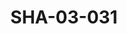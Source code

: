 ---
pid: SHA-03-031
title: SHA-03-031
language: en
collection: Sharhabil Ahmed
original_label: 
rights: Sharhabil Ahmed
location_of_original: Sharhabil Ahmed
photographer_or_studio: 
scanned_from: photograph 8.8 by 12.1
_date: August, 1991
location: Omdurman
description: Concert Sharhabil Ahmed 'Ali Yagoub Kabashi Adam Khalil al Bushi Kamil
  Hussain and 'Adil Kukab
additional_notes: 
permission_display: 'yes'
on_server: 'no'
on_website: 'no'
permalink: /photopages/en/SHA-03-031.html
layout: photo-page
---